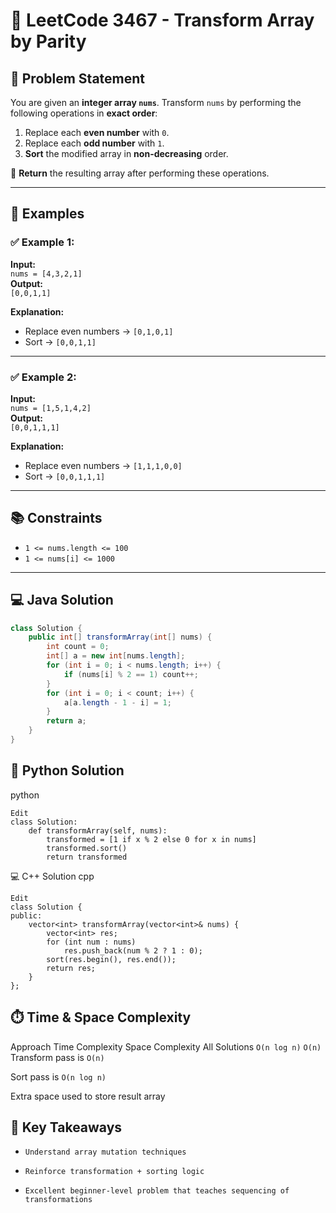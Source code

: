 # 🎯 LeetCode 3467 - Transform Array by Parity

## 🧠 Problem Statement

You are given an **integer array `nums`**. Transform `nums` by performing the following operations in **exact order**:

1. Replace each **even number** with `0`.
2. Replace each **odd number** with `1`.
3. **Sort** the modified array in **non-decreasing** order.

🔁 **Return** the resulting array after performing these operations.

---

## 🧪 Examples

### ✅ Example 1:

**Input:**  
`nums = [4,3,2,1]`  
**Output:**  
`[0,0,1,1]`  

**Explanation:**  
- Replace even numbers → `[0,1,0,1]`  
- Sort → `[0,0,1,1]`

---

### ✅ Example 2:

**Input:**  
`nums = [1,5,1,4,2]`  
**Output:**  
`[0,0,1,1,1]`

**Explanation:**  
- Replace even numbers → `[1,1,1,0,0]`  
- Sort → `[0,0,1,1,1]`

---

## 📚 Constraints

- `1 <= nums.length <= 100`
- `1 <= nums[i] <= 1000`

---

## 💻 Java Solution
```java
class Solution {
    public int[] transformArray(int[] nums) {
        int count = 0;
        int[] a = new int[nums.length];
        for (int i = 0; i < nums.length; i++) {
            if (nums[i] % 2 == 1) count++;
        }
        for (int i = 0; i < count; i++) {
            a[a.length - 1 - i] = 1;
        }
        return a;
    }
}
```
## 🐍 Python Solution
python
```
Edit
class Solution:
    def transformArray(self, nums):
        transformed = [1 if x % 2 else 0 for x in nums]
        transformed.sort()
        return transformed
```
💻 C++ Solution
cpp
```
Edit
class Solution {
public:
    vector<int> transformArray(vector<int>& nums) {
        vector<int> res;
        for (int num : nums)
            res.push_back(num % 2 ? 1 : 0);
        sort(res.begin(), res.end());
        return res;
    }
};
```
## ⏱️ Time & Space Complexity
Approach	Time Complexity	Space Complexity
All Solutions	`O(n log n)`	`O(n)`
Transform pass is `O(n)`

Sort pass is `O(n log n)`

Extra space used to store result array

## 🌟 Key Takeaways
- `Understand array mutation techniques`

- `Reinforce transformation + sorting logic`

- `Excellent beginner-level problem that teaches sequencing of transformations`
